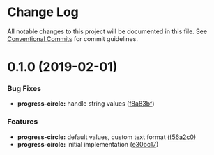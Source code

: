# Change Log

All notable changes to this project will be documented in this file. See
[Conventional Commits](https://conventionalcommits.org) for commit guidelines.

# 0.1.0 (2019-02-01)

### Bug Fixes

-   **progress-circle:** handle string values ([f8a83bf](https://github.com/jobvs/native-components/commit/f8a83bf))

### Features

-   **progress-circle:** default values, custom text format
    ([f56a2c0](https://github.com/jobvs/native-components/commit/f56a2c0))
-   **progress-circle:** initial implementation ([e30bc17](https://github.com/jobvs/native-components/commit/e30bc17))
